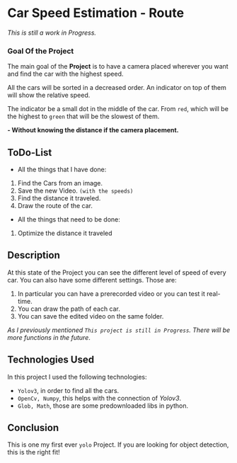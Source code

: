 # Car Speed Estimation - Route

*This is still a work in Progress.*

### Goal Of the Project

The main goal of the **Project** is to have a camera placed wherever you want and find the car with the highest speed.

All the cars will be sorted in a decreased order. An indicator on top of them will show the relative speed. 

The indicator be a small dot in the middle of the car. From `red`, which will be the highest to `green` that will be the slowest of them.

**- Without knowing the distance if the camera placement.**

## ToDo-List

- All the things that I have done:

 1. Find the Cars from an image.
 2. Save the new Video. `(with the speeds)`
 3. Find the distance it traveled.
 4. Draw the route of the car.


- All the things that need to be done:

 1. Optimize the distance it traveled

## Description

At this state of the Project you can see the different level of speed of every car. You can also have some different settings. Those are:

1. In particular you can have a prerecorded video or you can test it real-time.
2. You can draw the path of each car.
3. You can save the edited video on the same folder.

*As I previously mentioned `This project is still in Progress`. There will be more functions in the future*.

## Technologies Used

In this project I used the following technologies:

- `Yolov3`, in order to find all the cars.
- `OpenCv, Numpy`, this helps with the connection of *Yolov3*.
- `Glob, Math`, those are some predownloaded libs in python.

## Conclusion

This is one my first ever `yolo` Project. If you are looking for object detection, this is the right fit!
